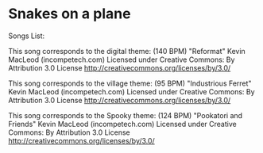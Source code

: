 # Snakes on a plane

Songs List:

This song corresponds to the digital theme:
(140 BPM)
"Reformat" Kevin MacLeod (incompetech.com)
Licensed under Creative Commons: By Attribution 3.0 License
http://creativecommons.org/licenses/by/3.0/

This song corresponds to the village theme:
(95 BPM)
"Industrious Ferret" Kevin MacLeod (incompetech.com)
Licensed under Creative Commons: By Attribution 3.0 License
http://creativecommons.org/licenses/by/3.0/

This song corresponds to the Spooky theme:
(124 BPM)
"Pookatori and Friends" Kevin MacLeod (incompetech.com)
Licensed under Creative Commons: By Attribution 3.0 License
http://creativecommons.org/licenses/by/3.0/
